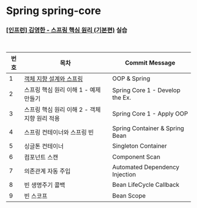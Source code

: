# Spring spring-core
### [[인프런] 김영한 - 스프링 핵심 원리 (기본편)](https://www.inflearn.com/course/%EC%8A%A4%ED%94%84%EB%A7%81-%ED%95%B5%EC%8B%AC-%EC%9B%90%EB%A6%AC-%EA%B8%B0%EB%B3%B8%ED%8E%B8) 실습

<br>

| 번호 | 목차                                                                                          | Commit Message                  |
|----|---------------------------------------------------------------------------------------------|---------------------------------|
| 1  | [객체 지향 설계와 스프링](https://coffee-toothpaste-7a2.notion.site/76e067cb476342cf9f5b58cc55214c12) | OOP & Spring                    |
| 2  | 스프링 핵심 원리 이해 1 - 예제 만들기                                                                     | Spring Core 1 - Develop the Ex. |
| 3  | 스프링 핵심 원리 이해 2 - 객체 지향 원리 적용                                                                | Spring Core 1 - Apply OOP       |
| 4  | 스프링 컨테이너와 스프링 빈                                                                             | Spring Container & Spring Bean  |
| 5  | 싱글톤 컨테이너                                                                                    | Singleton Container             |
| 6  | 컴포넌트 스캔                                                                                     | Component Scan                  |
| 7  | 의존관계 자동 주입                                                                                  | Automated Dependency Injection  |
| 8  | 빈 생명주기 콜백                                                                                   | Bean LifeCycle Callback         |
| 9  | 빈 스코프                                                                                       | Bean Scope                      |

